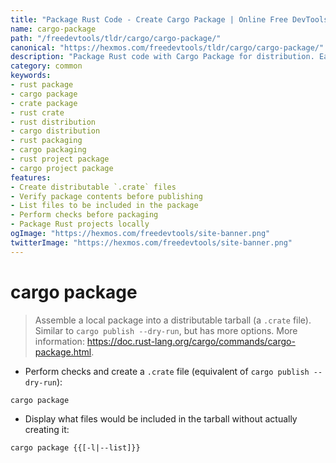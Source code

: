 ```yaml
---
title: "Package Rust Code - Create Cargo Package | Online Free DevTools by Hexmos"
name: cargo-package
path: "/freedevtools/tldr/cargo/cargo-package/"
canonical: "https://hexmos.com/freedevtools/tldr/cargo/cargo-package/"
description: "Package Rust code with Cargo Package for distribution. Easily create distributable `.crate` files and verify package contents. Free online tool, no registration required."
category: common
keywords:
- rust package
- cargo package
- crate package
- rust crate
- rust distribution
- cargo distribution
- rust packaging
- cargo packaging
- rust project package
- cargo project package
features:
- Create distributable `.crate` files
- Verify package contents before publishing
- List files to be included in the package
- Perform checks before packaging
- Package Rust projects locally
ogImage: "https://hexmos.com/freedevtools/site-banner.png"
twitterImage: "https://hexmos.com/freedevtools/site-banner.png"
---
```


# cargo package

> Assemble a local package into a distributable tarball (a `.crate` file).
> Similar to `cargo publish --dry-run`, but has more options.
> More information: <https://doc.rust-lang.org/cargo/commands/cargo-package.html>.

- Perform checks and create a `.crate` file (equivalent of `cargo publish --dry-run`):

`cargo package`

- Display what files would be included in the tarball without actually creating it:

`cargo package {{[-l|--list]}}`
